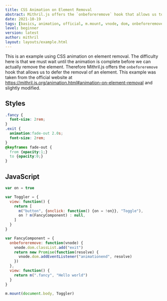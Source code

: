 ```yaml
---
title: CSS Animation on Element Removal
abstract: Mithril.js offers the `onbeforeremove` hook that allows us to defer the removal of an element.
date: 2021-10-19
tags: [basics, animation, official, m.mount, vnode, dom, onbeforeremove]
level: beginner
version: latest
author: mithril
layout: layouts/example.html
---
```


This is an example using CSS animation on element removal.
The difficulty here is that we must wait until the animation is complete before we can actually remove the element.
Therefore Mithril.js offers the `onbeforeremove` hook that allows us to defer the removal of an element.
This example was taken from the official website at <https://mithril.js.org/animation.html#animation-on-element-removal> and slightly modified.

## Styles

~~~css
.fancy {
  font-size: 2rem;
}
.exit {
  animation:fade-out 2.0s;
  font-size: 2rem;
}
@keyframes fade-out {
  from {opacity:1;}
  to {opacity:0;}
}
~~~

## JavaScript

~~~js
var on = true

var Toggler = {
  view: function() {
    return [
      m("button", {onclick: function() {on = !on}}, "Toggle"),
      on ? m(FancyComponent) : null,
    ]
  }
}

var FancyComponent = {
  onbeforeremove: function(vnode) {
    vnode.dom.classList.add("exit")
    return new Promise(function(resolve) {
      vnode.dom.addEventListener("animationend", resolve)
    })
  },
  view: function() {
    return m(".fancy", "Hello world")
  }
}

m.mount(document.body, Toggler)
~~~
